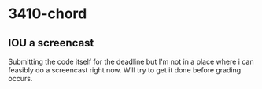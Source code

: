 # 3410-chord

## IOU a screencast
Submitting the code itself for the deadline but I'm not in a place where i can feasibly do a screencast right now. Will try to get it done before grading occurs.
